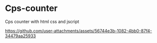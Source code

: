 # Cps-counter
Cps counter with html css and jscript

https://github.com/user-attachments/assets/56744e3b-1082-4bb0-87f4-34479aa25933


